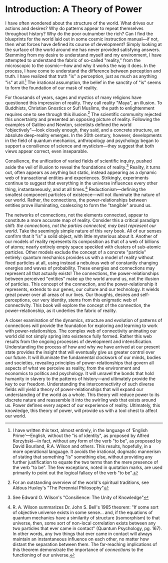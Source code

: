 # Introduction: A Theory of Power

I have often wondered about the structure of the world. What drives our actions and desires? Why do patterns appear to repeat themselves throughout history? Why do the poor outnumber the rich? Can I find the blueprints for the world laid out in some cosmic instruction manual—if not, then what forces have defined its course of development? Simply looking at the surface of the world around me has never provided satisfying answers. Stemming from my desire to understand myself and my environment, I have attempted to understand the fabric of so-called "reality," from the microscopic to the cosmic—how and why it works the way it does. In the process, I have come to understand the difference between perception and truth. I have realized that truth "is" a perception, just as much as anything "is" at all.[^1] The irrational assumption, the belief in the sanctity of "is" seems to form the foundation of our mask of reality.

For thousands of years, sages and mystics of many religions have questioned this impression of reality. They call reality "Maya", an illusion. To Buddhists, Christian Gnostics or Sufi Muslims, the path to enlightenment requires one to see through this illusion.[^2] The scientific community rejected this uncertainty and presented an opposing picture of reality. Following the examples of Galileo and Newton, scientists defined the world "objectively"—look closely enough, they said, and a concrete structure, an absolute deep-reality emerges. In the 20th century, however, developments in the field of quantum mechanics, anthropology and psychology began to support a consilience of science and mysticism—they suggest that both views appear correct, even inseparable.

Consilience, the unification of varied fields of scientific inquiry, pushed aside the veil of illusion to reveal the foundations of reality.[^3] Reality, it turns out, often appears as anything but static, instead appearing as a dynamic web of transactional entities and experiences. Strikingly, experiments continue to suggest that everything in the universe influences every other thing, instantaneously, and at all times.[^4] Reductionism—defining the smallest component particles of existence—will not illuminate the nature of our world. Rather, the connections, the power-relationships between entities prove illuminating, coalescing to form the "tangible" around us.

The networks of connections, not the elements connected, appear to constitute a more accurate map of reality. Consider this a critical paradigm shift: *the connections, not the parties connected, may best represent our world*. Take the seemingly simple nature of this very book. All of our senses confirm that it "is" a solid object, with little mysterious about it. Another of our models of reality represents its composition as that of a web of billions of atoms; nearly entirely empty space speckled with clusters of sub-atomic particles. Other models exclude the concept of a concrete "particle" entirely: quantum mechanics provides us with a model of reality without fixed particles at all, using instead a nebulous web of constantly changing energies and waves of probability. These energies and connections may represent all that actually exists! The connections, the power-relationships between perceived "entities" make up the world around us, not the illusion of particles. This concept of the connection, and the power-relationship it represents, extends to our genes, our culture and our technology. It wields great power over all areas of our lives. Our thoughts, desires and self-perceptions, our very identity, stems from this enigmatic web of connectivity. This book will explore the concept of the connection, the power-relationship, as it underlies the fabric of reality.

A closer examination of the dynamics, structure and evolution of patterns of connections will provide the foundation for exploring and learning to work with power-relationships. The complex web of connectivity animating our world did not simply spring into existence fully formed. Rather this web results from the ongoing processes of development and intensification. Understanding the process of how and why we have arrived at our present state provides the insight that will eventually give us greater control over our future. It will illuminate the fundamental clockwork of our minds, bodies and societies, revealing principles of power-relationships that govern all aspects of what we perceive as reality, from the environment and economics to politics and psychology. It will unravel the bonds that hold humanity in slavery to the patterns of history—and ultimately provide the key to our freedom. Understanding the interconnectivity of such diverse fields will yield a theory of power-relationships that will expand our understanding of the world as a whole. This theory will reduce power to its discrete nature and reassemble it into the swirling web that exists around us. Power defines every aspect of our experience of reality. Ultimately, this knowledge, this theory of power, will provide us with a tool chest to affect our world.

[^1]: I have written this text, almost entirely, in the language of ‘English Prime'—English, without the "is of identity", as proposed by Alfred Korzybski—in fact, without any form of the verb "to be", as proposed by David Bourland, R.A. Wilson and others. This results, hopefully, in a more operational language. It avoids the irrational, dogmatic mannerism of stating that something "is" something else, without providing any further justification to equate the two terms than the mere presence of the verb "to be". The few exceptions, noted in quotation marks, are used primarily to point out the logical fallacy of the verb "to be".

[^2]: For an outstanding overview of the world's spiritual traditions, see Aldous Huxley's "The Perennial Philosophy"

[^3]: See Edward O. Wilson's "Consilience: The Unity of Knowledge"

[^4]: R. A. Wilson summarizes Dr. John S. Bell's 1965 theorem: "If some sort of objective universe exists in some sense... and, if the equations of quantum mechanics have a similarity of structure (isomorphism) to that universe, then, some sort of non-local correlation exists between any two particles that ever came in contact" (Quantum Psychology, pg. 167). In other words, any two things that ever came in contact will always maintain an instantaneous influence on each other, no matter how distant the separation between them. The far-reaching implications of this theorem demonstrate the importance of *connections* to the functioning of our universe.
